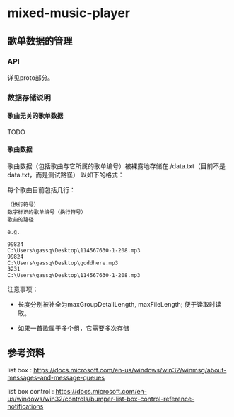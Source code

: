 # mixed-music-player

## 歌单数据的管理

### API

详见proto部分。
### 数据存储说明

#### 歌曲无关的歌单数据

TODO
#### 歌曲数据

歌曲数据（包括歌曲与它所属的歌单编号）被裸露地存储在./data.txt（目前不是data.txt，而是测试路径）
以如下的格式：

每个歌曲目前包括几行：

```
（换行符号）
数字标识的歌单编号（换行符号）
歌曲的路径
```
```
e.g.

99824  
C:\Users\gassq\Desktop\114567630-1-208.mp3 
99824 
C:\Users\gassq\Desktop\goddhere.mp3  
3231         
C:\Users\gassq\Desktop\114567630-1-208.mp3 
```

注意事项：

- 长度分别被补全为maxGroupDetailLength, maxFileLength; 便于读取时读取。

- 如果一首歌属于多个组，它需要多次存储

## 参考资料

list box : https://docs.microsoft.com/en-us/windows/win32/winmsg/about-messages-and-message-queues

list box control : https://docs.microsoft.com/en-us/windows/win32/controls/bumper-list-box-control-reference-notifications